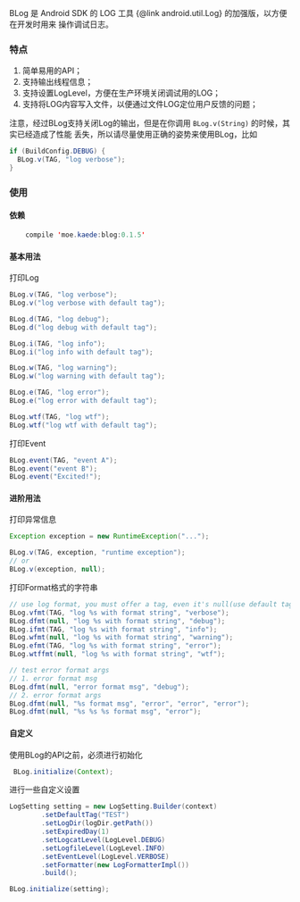 BLog 是 Android SDK 的 LOG 工具 {@link android.util.Log} 的加强版，以方便在开发时用来
操作调试日志。

### 特点
 1. 简单易用的API；
 2. 支持输出线程信息；
 3. 支持设置LogLevel，方便在生产环境关闭调试用的LOG；
 4. 支持将LOG内容写入文件，以便通过文件LOG定位用户反馈的问题；

注意，经过BLog支持关闭Log的输出，但是在你调用 `BLog.v(String)` 的时候，其实已经造成了性能
丢失，所以请尽量使用正确的姿势来使用BLog，比如
```java
if (BuildConfig.DEBUG) {
  BLog.v(TAG, "log verbose");
}
```


### 使用
#### 依赖
```java
    compile 'moe.kaede:blog:0.1.5'
```

#### 基本用法
打印Log
```java
BLog.v(TAG, "log verbose");
BLog.v("log verbose with default tag");

BLog.d(TAG, "log debug");
BLog.d("log debug with default tag");

BLog.i(TAG, "log info");
BLog.i("log info with default tag");

BLog.w(TAG, "log warning");
BLog.w("log warning with default tag");

BLog.e(TAG, "log error");
BLog.e("log error with default tag");

BLog.wtf(TAG, "log wtf");
BLog.wtf("log wtf with default tag");
```

打印Event

```java
BLog.event(TAG, "event A");
BLog.event("event B");
BLog.event("Excited!");
```


#### 进阶用法
打印异常信息
```java
Exception exception = new RuntimeException("...");

BLog.v(TAG, exception, "runtime exception");
// or
BLog.v(exception, null);
```

打印Format格式的字符串
```java
// use log format, you must offer a tag, even it's null(use default tag)
BLog.vfmt(TAG, "log %s with format string", "verbose");
BLog.dfmt(null, "log %s with format string", "debug");
BLog.ifmt(TAG, "log %s with format string", "info");
BLog.wfmt(null, "log %s with format string", "warning");
BLog.efmt(TAG, "log %s with format string", "error");
BLog.wtffmt(null, "log %s with format string", "wtf");

// test error format args
// 1. error format msg
BLog.dfmt(null, "error format msg", "debug");
// 2. error format args
BLog.dfmt(null, "%s format msg", "error", "error", "error");
BLog.dfmt(null, "%s %s %s format msg", "error");
```


#### 自定义
使用BLog的API之前，必须进行初始化
```java
 BLog.initialize(Context);
```

进行一些自定义设置
```java
LogSetting setting = new LogSetting.Builder(context)
        .setDefaultTag("TEST")
        .setLogDir(logDir.getPath())
        .setExpiredDay(1)
        .setLogcatLevel(LogLevel.DEBUG)
        .setLogfileLevel(LogLevel.INFO)
        .setEventLevel(LogLevel.VERBOSE)
        .setFormatter(new LogFormatterImpl())
        .build();

BLog.initialize(setting);
```

